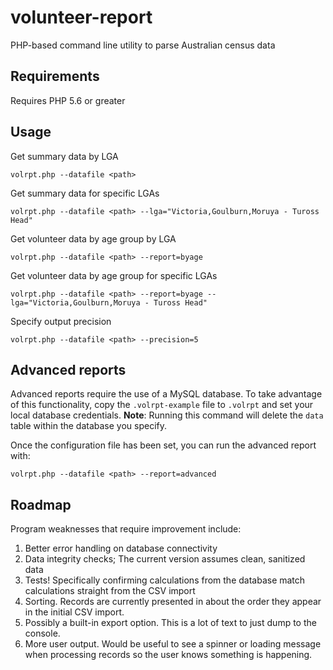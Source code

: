 volunteer-report
===

PHP-based command line utility to parse Australian census data

## Requirements

Requires PHP 5.6 or greater

## Usage

Get summary data by LGA

`volrpt.php --datafile <path>`

Get summary data for specific LGAs

`volrpt.php --datafile <path> --lga="Victoria,Goulburn,Moruya - Tuross Head"`

Get volunteer data by age group by LGA

`volrpt.php --datafile <path> --report=byage`

Get volunteer data by age group for specific LGAs

`volrpt.php --datafile <path> --report=byage --lga="Victoria,Goulburn,Moruya - Tuross Head"`

Specify output precision

`volrpt.php --datafile <path> --precision=5`

## Advanced reports

Advanced reports require the use of a MySQL database. To take advantage of this functionality, copy the `.volrpt-example` file to `.volrpt` and set your local database credentials. **Note**: Running this command will delete the `data` table within the database you specify.

Once the configuration file has been set, you can run the advanced report with:

`volrpt.php --datafile <path> --report=advanced`

## Roadmap

Program weaknesses that require improvement include:

1. Better error handling on database connectivity
2. Data integrity checks; The current version assumes clean, sanitized data
3. Tests! Specifically confirming calculations from the database match calculations straight from the CSV import
4. Sorting. Records are currently presented in about the order they appear in the initial CSV import.
5. Possibly a built-in export option. This is a lot of text to just dump to the console.
6. More user output. Would be useful to see a spinner or loading message when processing records so the user knows something is happening.
